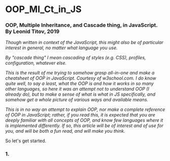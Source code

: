 # OOP_MI_Ct_in_JS

### OOP, Multiple Inheritance, and Cascade thing, in JavaScript. By Leonid Titov, 2019

_Though written in context of the JavaScript, this might also be of particular interest in general, no matter what language you use._

_By "cascade thing" I mean cascading of styles (e.g. CSS), profiles, configuration, whatever else._

_This is the result of me trying to somehow grasp all-in-one and make a cheatsheet of OOP in JavaScript. Courtesy of w3school.com. I do know quite well, to say a least, what the OOP is and how it works in so many other languages, so here it was an attempt not to understand OOP (I already do), but to make a sense of what is what in JS specifically, and somehow get a whole picture of various ways and available means._

_This is in no way an attempt to explain OOP, nor make a complete reference of OOP in JavaScript; rather, if you read this, it is expected that you are deeply familiar with all concepts of OOP, and know few languages where it is implemented differently. If so, this article will be of interest and of use for you, and will be both a fun read, and will make you think._

So let's get started.

### 1.
